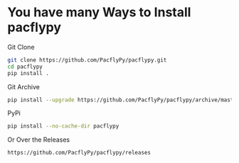 # You have many Ways to Install pacflypy

Git Clone

```bash
git clone https://github.com/PacflyPy/pacflypy.git
cd pacflypy
pip install .
```

Git Archive

```bash
pip install --upgrade https://github.com/PacflyPy/pacflypy/archive/master.zip
```

PyPi

```bash
pip install --no-cache-dir pacflypy
```

Or Over the Releases

```bash
https://github.com/PacflyPy/pacflypy/releases
```